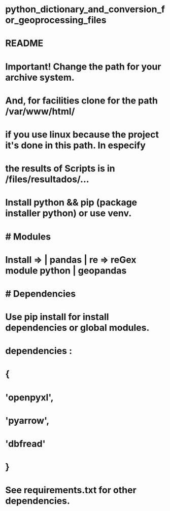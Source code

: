 # python_dictionary_and_conversion_for_geoprocessing_files
# 
#   
# README
#
#  Important! Change the path for your archive system.
#  And, for facilities clone for the path /var/www/html/ 
# if you use linux because the project it's done in this path. In especify
# the results of Scripts is in /files/resultados/...
#
# Install python && pip (package installer python) or use venv.
# # Modules #
#
# Install => | pandas | re => reGex module python | geopandas 
# 
# # Dependencies # 
# Use pip install for install dependencies or global modules.
#  dependencies : 
# {
#    'openpyxl', 
#    'pyarrow',
#    'dbfread'
# }
#
# See requirements.txt for other dependencies.
